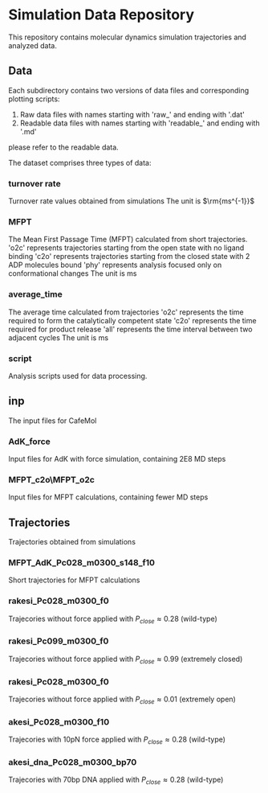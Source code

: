 # Simulation Data Repository

This repository contains molecular dynamics simulation trajectories and analyzed data.

## Data

Each subdirectory contains two versions of data files and corresponding plotting scripts:

1. Raw data files with names starting with 'raw_' and ending with '.dat'
2. Readable data files with names starting with 'readable_' and ending with '.md'

please refer to the readable data.

The dataset comprises three types of data:

### turnover rate

Turnover rate values obtained from simulations 
The unit is $\rm{ms^{-1}}$

### MFPT
The Mean First Passage Time (MFPT) calculated from short trajectories.
'o2c' represents trajectories starting from the open state with no ligand binding
'c2o' represents trajectories starting from the closed state with 2 ADP molecules bound
'phy' represents analysis focused only on conformational changes
The unit is ms

### average_time
The average time calculated from trajectories
'o2c' represents the time required to form the catalytically competent state
'c2o' represents the time required for product release
'all' represents the time interval between two adjacent cycles
The unit is ms
 

### script
Analysis scripts used for data processing.

## inp

The input files for CafeMol

### AdK_force

Input files for AdK with force simulation, containing 2E8 MD steps

### MFPT_c2o\MFPT_o2c

Input files for MFPT calculations, containing fewer MD steps

## Trajectories

Trajectories obtained from simulations

### MFPT_AdK_Pc028_m0300_s148_f10

Short trajectories for MFPT calculations

### rakesi_Pc028_m0300_f0

Trajecories without force applied with $P_{close} \approx 0.28$ (wild-type)

### rakesi_Pc099_m0300_f0

Trajecories without force applied with $P_{close} \approx 0.99$ (extremely closed)

### rakesi_Pc028_m0300_f0

Trajecories without force applied with $P_{close} \approx 0.01$ (extremely open)

### akesi_Pc028_m0300_f10

Trajecories with 10pN force applied with $P_{close} \approx 0.28$ (wild-type)

### akesi_dna_Pc028_m0300_bp70

Trajecories with 70bp DNA applied with $P_{close} \approx 0.28$ (wild-type)